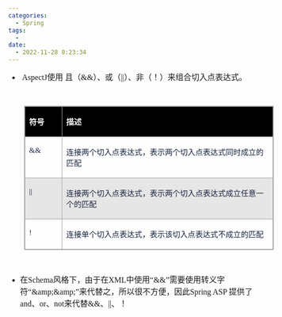 ```yaml
---
categories:
  - Spring
tags:
  -
date:
  - 2022-11-28 8:23:34
---
```


<ul>
    <li><span style="font-size:12.0pt"><span style="font-family:&quot;Comic Sans MS&quot;">&nbsp;AspectJ</span><span
                style="font-family:&quot;Microsoft YaHei UI&quot;">使用 且（</span><span
                style="font-family:&quot;Comic Sans MS&quot;">&amp;&amp;</span><span
                style="font-family:&quot;Microsoft YaHei UI&quot;">）、或（</span><span
                style="font-family:&quot;Comic Sans MS&quot;">||</span><span
                style="font-family:&quot;Microsoft YaHei UI&quot;">）、非（！）来组合切入点表达式。</span></span><span
            style="font-size:12.0pt"><span style="font-family:&quot;Microsoft YaHei UI&quot;"></span></span><br></li>
</ul>
<p><br></p>
<table summary="" cellspacing="0"
    style="border-collapse:collapse; border-color:#a3a3a3; border-style:solid; border-width:1px; margin-left:32px"
    class=" cke_show_border">
    <tbody>
        <tr>
            <td
                style="background-color:black; border-bottom:1px solid #a3a3a3; border-left:1px solid #a3a3a3; border-right:1px solid #a3a3a3; border-top:1px solid #a3a3a3; vertical-align:top; width:.6673in">
                <p><span style="font-size:11.5pt"><span style="font-family:&quot;Microsoft YaHei UI&quot;"><span
                                style="color:white"><strong>符号</strong></span></span></span></p>
            </td>
            <td
                style="background-color:black; border-bottom:1px solid #a3a3a3; border-left:1px solid #a3a3a3; border-right:1px solid #a3a3a3; border-top:1px solid #a3a3a3; vertical-align:top; width:4.8722in">
                <p><span style="font-size:11.5pt"><span style="font-family:&quot;Microsoft YaHei UI&quot;"><span
                                style="color:white"><strong>描述</strong></span></span></span></p>
            </td>
        </tr>
        <tr>
            <td
                style="border-bottom:1px solid #a3a3a3; border-left:1px solid #a3a3a3; border-right:1px solid #a3a3a3; border-top:1px solid #a3a3a3; vertical-align:top; width:.6673in">
                <p><span style="font-size:11.5pt"><span style="font-family:&quot;Comic Sans MS&quot;"><span
                                style="color:#17233f">&amp;&amp;</span></span></span></p>
            </td>
            <td
                style="border-bottom:1px solid #a3a3a3; border-left:1px solid #a3a3a3; border-right:1px solid #a3a3a3; border-top:1px solid #a3a3a3; vertical-align:top; width:4.8722in">
                <p><span style="font-size:11.5pt"><span style="font-family:&quot;Microsoft YaHei UI&quot;"><span
                                style="color:#17233f">连接两个切入点表达式，表示两个切入点表达式同时成立的匹配</span></span></span></p>
            </td>
        </tr>
        <tr>
            <td
                style="background-color:#e7e6e6; border-bottom:1px solid #a3a3a3; border-left:1px solid #a3a3a3; border-right:1px solid #a3a3a3; border-top:1px solid #a3a3a3; vertical-align:top; width:.6673in">
                <p><span style="font-size:11.5pt"><span style="font-family:&quot;Comic Sans MS&quot;"><span
                                style="color:#17233f">||</span></span></span></p>
            </td>
            <td
                style="background-color:#e7e6e6; border-bottom:1px solid #a3a3a3; border-left:1px solid #a3a3a3; border-right:1px solid #a3a3a3; border-top:1px solid #a3a3a3; vertical-align:top; width:4.9416in">
                <p><span style="font-size:11.5pt"><span style="font-family:&quot;Microsoft YaHei UI&quot;"><span
                                style="color:#17233f">连接两个切入点表达式，表示两个切入点表达式成立任意一个的匹配</span></span></span></p>
            </td>
        </tr>
        <tr>
            <td
                style="border-bottom:1px solid #a3a3a3; border-left:1px solid #a3a3a3; border-right:1px solid #a3a3a3; border-top:1px solid #a3a3a3; vertical-align:top; width:.6673in">
                <p><span style="font-size:11.5pt"><span style="font-family:&quot;Comic Sans MS&quot;"><span
                                style="color:#17233f">!</span></span></span></p>
            </td>
            <td
                style="border-bottom:1px solid #a3a3a3; border-left:1px solid #a3a3a3; border-right:1px solid #a3a3a3; border-top:1px solid #a3a3a3; vertical-align:top; width:4.8722in">
                <p><span style="font-size:11.5pt"><span style="font-family:&quot;Microsoft YaHei UI&quot;"><span
                                style="color:#17233f">连接单个切入点表达式，表示该切入点表达式不成立的匹配</span></span></span></p>
            </td>
        </tr>
    </tbody>
</table>
<p><br></p>
<ul>
    <li><span style="font-size:12.0pt"><span style="font-family:&quot;Microsoft YaHei UI&quot;">在</span></span><span
            style="font-size:12.0pt"><span style="font-family:&quot;Comic Sans MS&quot;">Schema</span></span><span
            style="font-size:12.0pt"><span style="font-family:&quot;Microsoft YaHei UI&quot;">风格下，由于在</span></span><span
            style="font-size:12.0pt"><span style="font-family:&quot;Comic Sans MS&quot;">XML</span></span><span
            style="font-size:12.0pt"><span style="font-family:&quot;Microsoft YaHei UI&quot;">中使用</span></span><span
            style="font-size:12.0pt"><span style="font-family:&quot;Comic Sans MS&quot;">“&amp;&amp;”</span></span><span
            style="font-size:12.0pt"><span
                style="font-family:&quot;Microsoft YaHei UI&quot;">需要使用转义字符</span></span><span
            style="font-size:12.0pt"><span
                style="font-family:&quot;Comic Sans MS&quot;">“&amp;amp;&amp;amp;”</span></span><span
            style="font-size:12.0pt"><span
                style="font-family:&quot;Microsoft YaHei UI&quot;">来代替之，所以很不方便，因此</span></span><span
            style="font-size:12.0pt"><span style="font-family:&quot;Comic Sans MS&quot;">Spring ASP </span></span><span
            style="font-size:12.0pt"><span style="font-family:&quot;Microsoft YaHei UI&quot;">提供了</span></span><span
            style="font-size:12.0pt"><span style="font-family:&quot;Comic Sans MS&quot;">and</span></span><span
            style="font-size:12.0pt"><span style="font-family:&quot;Microsoft YaHei UI&quot;">、</span></span><span
            style="font-size:12.0pt"><span style="font-family:&quot;Comic Sans MS&quot;">or</span></span><span
            style="font-size:12.0pt"><span style="font-family:&quot;Microsoft YaHei UI&quot;">、</span></span><span
            style="font-size:12.0pt"><span style="font-family:&quot;Comic Sans MS&quot;">not</span></span><span
            style="font-size:12.0pt"><span style="font-family:&quot;Microsoft YaHei UI&quot;">来代替</span></span><span
            style="font-size:12.0pt"><span style="font-family:&quot;Comic Sans MS&quot;">&amp;&amp;</span></span><span
            style="font-size:12.0pt"><span style="font-family:&quot;Microsoft YaHei UI&quot;">、</span></span><span
            style="font-size:12.0pt"><span style="font-family:&quot;Comic Sans MS&quot;">||</span></span><span
            style="font-size:12.0pt"><span style="font-family:&quot;Microsoft YaHei UI&quot;">、！</span></span></li>
</ul>
